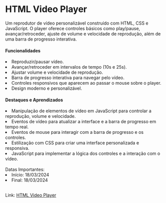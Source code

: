 <h1>HTML Video Player</h1>
<p>Um reprodutor de vídeo personalizável construído com HTML, CSS e JavaScript. O player oferece controles básicos como play/pause, avançar/retroceder, ajuste de volume e velocidade de reprodução, além de uma barra de progresso interativa.</p>

<h4>Funcionalidades</h4>
<li>Reproduzir/pausar vídeo.</li>
<li>Avançar/retroceder em intervalos de tempo (10s e 25s).</li>
<li>Ajustar volume e velocidade de reprodução.</li>
<li>Barra de progresso interativa para navegar pelo vídeo.</li>
<li>Controles responsivos que aparecem ao passar o mouse sobre o player.</li>
<li>Design moderno e personalizável.</li>

<h4>Destaques e Aprendizados</h4>
<li>Manipulação de elementos de vídeo em JavaScript para controlar a reprodução, volume e velocidade.</li>
<li>Eventos de vídeo para atualizar a interface e a barra de progresso em tempo real.</li>
<li>Eventos de mouse para interagir com a barra de progresso e os controles.</li>
<li>Estilização com CSS para criar uma interface personalizada e responsiva.</li>
<li>JavaScript para implementar a lógica dos controles e a interação com o vídeo.</li>
<br/>
Datas Importantes:
<li>Início: 18/03/2024</li>
<li>Final: 18/03/2024</li>
<br/>

Link: <a href="https://caiorossi00.github.io/Video-player/">HTML Video Player</a>
